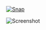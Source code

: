 [![Snap](https://bit.ly/2ZWfetD)](https://snapcraft.io/icloud-for-linux)

![Screenshot](https://bit.ly/2pGy5M4)
